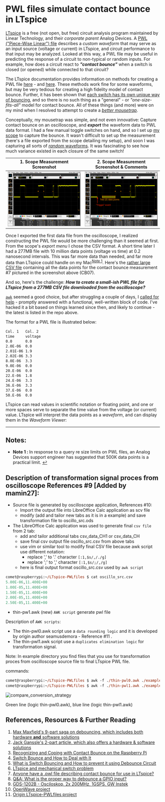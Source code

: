# PWL files simulate contact bounce in LTspice

[LTspice](https://www.analog.com/en/design-center/design-tools-and-calculators/ltspice-simulator.html) is a free (not open, but free) circuit analysis program maintained by Linear Technology, and their *corporate parent* Analog Devices. A [PWL ("Piece-Wise Linear") file](https://www.analog.com/en/technical-articles/ltspice-piecewise-linear-functions-for-voltage-current-sources.html) describes a *custom waveform* that may serve as an input source (voltage or current) in LTspice, and circuit performance to that input may be analyzed. Looked at this way, a PWL file may be useful in predicting the response of a circuit to non-typical or random inputs. For example, how does a circuit react to ***"contact bounce"*** when a switch is closed (or opened) while connected to that circuit?    

The LTspice documentation provides information on methods for creating a PWL file [here](https://www.analog.com/en/technical-articles/ltspice-importing-exporting-pwl-data.html) - and [here](https://www.analog.com/en/technical-articles/ltspice-piecewise-linear-functions-for-voltage-current-sources.html). These methods work fine for some waveforms, but may be very tedious for creating a high fidelity model of contact bounce. Further, it has been shown that [each switch has its own unique way of bouncing](https://www.eejournal.com/article/ultimate-guide-to-switch-debounce-part-1/), and so there is no such thing as a "general" - or *"one-size-fits-all"* model for contact bounce. All of these things (and more) were on my mind when I resolved to attempt to create a [*better mousetrap*](https://idioms.thefreedictionary.com/build+a+better+mousetrap). 

Conceptually, my mousetrap was simple, and not even innovative: Capture contact bounce on an oscilloscope, and ***export*** the waveform data to PWL data format. I had a few manual toggle switches on hand, and so I set up [my scope](https://www.keysight.com/en/pdx-x201760-pn-MSO9104A/mixed-signal-oscilloscope-1-ghz-4-analog-plus-16-digital-channels?nid=-32534.1150138&cc=US&lc=eng&pm=ov) to capture the bounce. It wasn't difficult to set up the measurement (here's a file exported from the scope detailing my setup), and soon I was capturing all sorts of [*random* waveforms](https://imgur.com/a/JcRDZ7k). It was fascinating to see how much variance existed in each closure of the same switch! 

| 1. Scope Measurement Screenshot | 2. Scope Measurement Screenshot & Comments |
| -------------------------- | -------------------------- |
<img src="pix/ContactBounce07.png" alt="Scope Measurement Screenshot, Contact Bounce Measurement 7" width="480">|<img src="pix/ContactBounce07-Comments.png" alt="Scope Measurement Screenshot w/Cmts, CB07" width="480">

Once I exported the first data file from the oscilloscope, I realized constructing the PWL file would be more challenging than it seemed at first. From the scope's *export menu* I chose the CSV format. A short time later I had a 277MB file with 10 million data points (voltage vs time) at 0.2 nanosecond intervals. This was far more data than needed, and far more data than LTspice could handle on my Mac<sup id="a1">[Note 1](#f1)</sup>. Here's the [rather large CSV file](https://drive.google.com/file/d/14TgyNHGOWcfiwsI2c3uICQXNFt6SBPWj/view?usp=sharing) containing all the data points for the contact bounce measurement #7 pictured in the screenshot above (CB07).  

And so, here's the challenge: ***How to create a small-ish PWL file for LTspice from a 277MB CSV file downloaded from the oscilloscope?*** 

 [`awk`](https://en.wikipedia.org/wiki/AWK) seemed a good choice, but after struggling a couple of days, I [called for help](https://unix.stackexchange.com/questions/627800/can-awk-sum-a-column-over-a-specified-number-of-lines) - promptly answered with a  functional, well-written block of code. I've hacked it a bit based on things learned since then, and likely to continue - the latest is listed in the repo above. 

The format for a PWL file is illustrated below:

```
Col. 1   Col. 2
time     voltage 
0.0      0.0
2.0E-06  0.0
2.01E-06 1.9
2.02E-06 3.3
8.0E-06  3.3
9.0E-06  0.0
20.E-06  0.0
22.E-06  1.8
24.E-06  3.3
36.E-06  3.3
37.E-06  0.0
50.E-06  0.0
```

LTspice can read values in scientific notation or floating point, and one or more spaces serve to separate the time value from the voltage (or current) value. LTspice will interpret the data points as a *waveform*, and can display them in the *Waveform Viewer*: 







---

## Notes: 

   * <b id="f1">Note 1 : </b>In response to a query re size limits on PWL files, an Analog Devices support engineer has suggested that 500K data points is a practical limit. [↩](#a1) 
   
## Description of transformation signal proces from oscilloscope References #9 [Added by mamin27]:

* Source file is generated by oscilloscope application, References #10:
  - Import the output file into LibreOffice Calc application as scv file
  - modify (add and tailor new tabs as it is in a example) and save transformation file to oscillo_src.ods
* The LibreOffice Calc application was used to generate final `csv file` from 2 tab:
  - add and tailor additional tabs csv_data_CH1 or csv_data_CH 
  - save final csv output file oscillo_src.csv from above tabs
  - use vim or similar tool to modify final CSV file because awk script use different notation:
    -  replace ',' to '.' character `[:1,$s/,/./g]` 
    -  replace ';' to ',' character `[:1,$s/;/,/g]`
  - here is final output format oscillo_src.csv used by `awk script` 

```ps
comet@raspberrypi:~/LTspice-PWLfiles $ cat oscillo_src.csv
5.00E-06,11.400E+00
1.00E-05,11.400E+00
1.50E-05,11.400E+00
2.00E-05,11.400E+00
2.50E-05,11.400E+00
```

* thin-pw1.awk (new) `AWK script` generate pwl file

 Description of `AWK scripts`:

* The thin-pwl0.awk script use a `data rounding logic` and it is developed by origin author seamusdemora - Reference #11 .
* The thin-pwl1.awk script use a `duplicates elimination logic` for transformation signal.

Note:
In example directory you find files that you use for transformation proces from oscilloscope source file to final LTspice PWL file.

commands:

```ps
comet@raspberrypi:~/LTspice-PWLfiles $ awk -f ./thin-pwl0.awk ./example/oscillo_src.csv > ./example/oscillo_0.pwl
comet@raspberrypi:~/LTspice-PWLfiles $ awk -f ./thin-pwl1.awk ./example/oscillo_src.csv > ./example/oscillo_1.pwl
```

![compare_conversion_strategy](https://user-images.githubusercontent.com/26118162/213135139-fff3cfd5-2058-4b41-9bdb-b3db7b420ec5.PNG)

Green line (logic thin-pwl0.awk), blue line (logic thin-pwl1.awk)

## References, Resources & Further Reading

1. [Max Maxfield's 9-part saga on debouncing, which includes both hardware **and** software solutions](https://www.eejournal.com/article/ultimate-guide-to-switch-debounce-part-5/) 
2. [Jack Ganssle's 2-part article, which also offers a hardware & software solutions](http://www.ganssle.com/debouncing-pt2.htm)  
3. [Recognizing and Coping with Contact Bounce on the Raspberry Pi](https://www.dummies.com/computers/raspberry-pi/recognizing-and-coping-with-contact-bounce-on-the-raspberry-pi/) 
4. [Switch Bounce and How to Deal with It](https://www.allaboutcircuits.com/technical-articles/switch-bounce-how-to-deal-with-it/) 
5. [What is Switch Bouncing and How to prevent it using Debounce Circuit](https://circuitdigest.com/electronic-circuits/what-is-switch-bouncing-and-how-to-prevent-it-using-debounce-circuit) 
6. [LTspice and mechanical switch problem](https://www.eevblog.com/forum/beginners/ltspice-and-mechanical-switch-problem/msg3162872/#msg3162872) 
7. [Anyone have a .pwl file describing contact bounce for use in LTspice?](https://www.eevblog.com/forum/projects/anyone-have-a-pwl-file-describing-contact-bounce-for-use-in-ltspice/msg3370850/#msg3370850) 
8. [Q&A: What is the proper way to debounce a GPIO input?](https://raspberrypi.stackexchange.com/questions/118349/what-is-the-proper-way-to-debounce-a-gpio-input) 
9. [GDS-1202B - Osciloskop, 2x 200MHz, 1GSPS, GW Instek](https://www.gwinstek.com/en-global/products/detail/GDS-1000B)
10. [OpenWave project](https://github.com/mamin27/OpenWave-1KB)
11. [Origin LTspice-PWLfiles project](https://github.com/seamusdemora/LTspice-PWLfiles)
